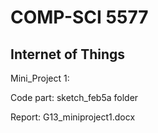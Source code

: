 # COMP-SCI 5577
## Internet of Things
Mini_Project 1: 

Code part: sketch_feb5a folder

Report: G13_miniproject1.docx

